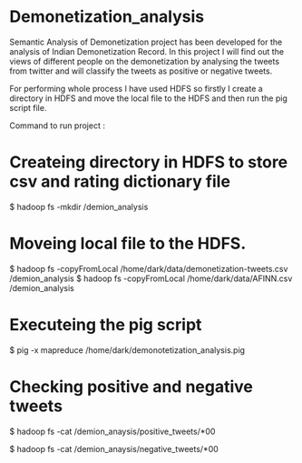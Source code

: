 # Demonetization_analysis
Semantic Analysis of Demonetization project has been developed for the analysis of Indian Demonetization Record. In this project I will find out the views of different people on the demonetization by analysing the tweets from twitter and  will classify the tweets as positive or negative tweets. 

For performing whole process I have used HDFS so firstly I create a directory in HDFS and move the local file to the HDFS and then run the pig script file.

Command to run project :

# Createing directory in HDFS to store csv and rating dictionary file

$ hadoop fs -mkdir /demion_analysis

# Moveing  local file to the HDFS. 

$ hadoop fs -copyFromLocal /home/dark/data/demonetization-tweets.csv /demion_analysis
$ hadoop fs -copyFromLocal /home/dark/data/AFINN.csv /demion_analysis

# Executeing the pig script 

$ pig -x mapreduce /home/dark/demonotetization_analysis.pig

# Checking positive and negative tweets 

$ hadoop fs -cat /demion_anaysis/positive_tweets/*00 

$ hadoop fs -cat /demion_anaysis/negative_tweets/*00 

